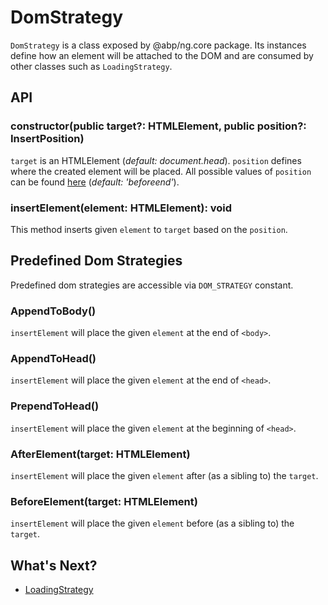# DomStrategy

`DomStrategy` is a class exposed by @abp/ng.core package. Its instances define how an element will be attached to the DOM and are consumed by other classes such as `LoadingStrategy`.


## API


### constructor(public target?: HTMLElement, public position?: InsertPosition)

`target` is an HTMLElement (_default: document.head_).
`position` defines where the created element will be placed. All possible values of `position` can be found [here](https://developer.mozilla.org/en-US/docs/Web/API/Element/insertAdjacentElement) (_default: 'beforeend'_).


### insertElement(element: HTMLElement): void

This method inserts given `element` to `target` based on the `position`.




## Predefined Dom Strategies

Predefined dom strategies are accessible via `DOM_STRATEGY` constant.


### AppendToBody()

`insertElement` will place the given `element` at the end of `<body>`.


### AppendToHead()

`insertElement` will place the given `element` at the end of `<head>`.


### PrependToHead()

`insertElement` will place the given `element` at the beginning of `<head>`.


### AfterElement(target: HTMLElement)

`insertElement` will place the given `element` after (as a sibling to) the `target`.


### BeforeElement(target: HTMLElement)

`insertElement` will place the given `element` before (as a sibling to) the `target`.




## What's Next?

- [LoadingStrategy](./Loading-Strategy.md)
